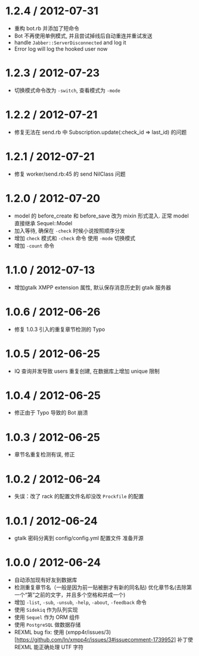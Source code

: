 1.2.4 / 2012-07-31 
==================

  * 重构 bot.rb 并添加了短命令
  * Bot 不再使用单例模式, 并且尝试掉线后自动重连并重试发送
  * handle `Jabber::ServerDisconnected` and log it
  * Error log will log the hooked user now

1.2.3 / 2012-07-23 
==================

  * 切换模式命令改为 `-switch`, 查看模式为 `-mode`

1.2.2 / 2012-07-21 
==================

  * 修复无法在 send.rb 中 Subscription.update(:check_id => last_id) 的问题

1.2.1 / 2012-07-21 
==================

  * 修复 worker/send.rb:45 的 send NilClass 问题

1.2.0 / 2012-07-20 
==================

  * model 的 before_create 和 before_save 改为 mixin 形式混入. 正常 model 直接继承 Sequel::Model
  * 加入等待, 确保在 `-check` 时候小说按照顺序分发
  * 增加 `check` 模式和 `-check` 命令 使用 `-mode` 切换模式
  * 增加 `-count` 命令

1.1.0 / 2012-07-13 
==================

  * 增加gtalk XMPP extension 属性, 默认保存消息历史到 gtalk 服务器

1.0.6 / 2012-06-26 
==================

  * 修复 1.0.3 引入的重复章节检测的 Typo

1.0.5 / 2012-06-25 
==================

  * IQ 查询并发导致 users 重复创建, 在数据库上增加 unique 限制

1.0.4 / 2012-06-25 
==================

  * 修正由于 Typo 导致的 Bot 崩溃

1.0.3 / 2012-06-25 
==================

  * 章节名重复检测有误, 修正

1.0.2 / 2012-06-24 
==================

  * 失误：改了 rack 的配置文件名却没改 `Prockfile` 的配置


1.0.1 / 2012-06-24 
==================

  * gtalk 密码分离到 config/config.yml 配置文件 准备开源

1.0.0 / 2012-06-24 
==================

  * 自动添加现有好友到数据库
  * 检测重复章节名（一般是因为前一贴被删才有新的同名贴) 优化章节名(去除第一个“第”之前的文字，并且多个空格和并成一个)
  * 增加 `-list`, `-sub`, `-unsub`, `-help`, `-about`, `-feedback` 命令
  * 使用 `Sidekiq` 作为队列实现
  * 使用 `Sequel` 作为 ORM 组件
  * 使用 `PostgreSQL` 做数据存储
  * REXML bug fix: 使用
  	(xmpp4r/issues/3)[https://github.com/ln/xmpp4r/issues/3#issuecomment-1739952] 补丁使 REXML 能正确处理 UTF 字符
